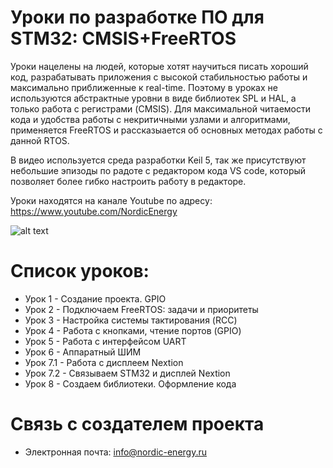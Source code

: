 # Уроки по разработке ПО для STM32: CMSIS+FreeRTOS
Уроки нацелены на людей, которые хотят научиться писать хороший код, разрабатывать приложения с высокой стабильностью работы и максимально приближенные к real-time. Поэтому в уроках не используются абстрактные уровни в виде библиотек SPL и HAL, а только работа с регистрами (CMSIS). Для максимальной читаемости кода и удобства работы с некритичными узлами и алгоритмами, применяется FreeRTOS и рассказыается об основных методах работы с данной RTOS. 

В видео используется среда разработки Keil 5, так же присутствуют небольшие эпизоды по радоте с редактором кода VS code, который позволяет более гибко настроить работу в редакторе.

Уроки находятся на канале Youtube по адресу: https://www.youtube.com/NordicEnergy

![alt text](https://github.com/Nordic-Energy/STM32-Lesson/blob/master/Docs/mainLogo.png)

# Список уроков:
* Урок 1 - Создание проекта. GPIO
* Урок 2 - Подключаем FreeRTOS: задачи и приоритеты
* Урок 3 - Настройка системы тактирования (RCC)
* Урок 4 - Работа с кнопками, чтение портов (GPIO)
* Урок 5 - Работа с интерфейсом UART
* Урок 6 - Аппаратный ШИМ
* Урок 7.1 - Работа с дисплеем Nextion
* Урок 7.2 - Связываем STM32 и дисплей Nextion
* Урок 8 - Создаем библиотеки. Оформление кода

# Связь с создателем проекта
* Электронная почта: info@nordic-energy.ru



